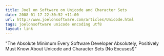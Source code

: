 ```yaml
---
title: Joel on Software on Unicode and Character Sets
date: 2008-01-17 22:30:52 +11:00
url: http://www.joelonsoftware.com/articles/Unicode.html
tags: joelonsoftware unicode encoding utf8
layout: link
---
```

"The Absolute Minimum Every Software Developer Absolutely, Positively Must Know About Unicode and Character Sets (No Excuses!)"
